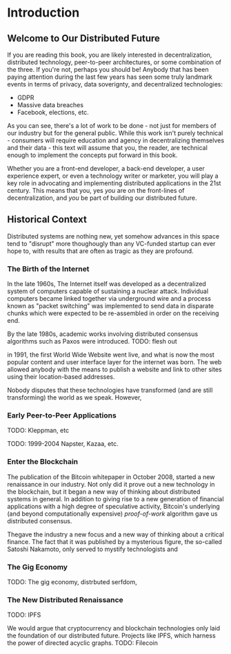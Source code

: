 # Introduction


## Welcome to Our Distributed Future

If you are reading this book, you are likely interested in decentralization, distributed technology, peer-to-peer architectures, or some combination of the three. If you're not, perhaps you should be! Anybody that has been paying attention during the last few years has seen some truly landmark events in terms of privacy, data soverignty, and decentralized technologies:

- GDPR
- Massive data breaches
- Facebook, elections, etc.

As you can see, there's a lot of work to be done - not just for members of our industry but for the general public. While this work isn't purely technical - consumers will require education and agency in decentralizing themselves and their data - this text will assume that you, the reader, are technical enough to implement the concepts put forward in this book.

Whether you are a front-end developer, a back-end developer, a user experience expert, or even a technology writer or marketer, you will play a key role in advocating and implementing distributed applications in the 21st century. This means that you, yes _you_ are on the front-lines of decentralization, and _you_ be part of building our distributed future.

## Historical Context

Distributed systems are nothing new, yet somehow advances in this space tend to "disrupt" more thoughougly than any VC-funded startup can ever hope to, with results that are often as tragic as they are profound.

### The Birth of the Internet

In the late 1960s, The Internet itself was developed as a decentralized system of computers capable of sustaining a nuclear attack. Individual computers became linked together via underground wire and a process known as "packet switching" was implemented to send data in disparate chunks which were expected to be re-assembled in order on the receiving end.

By the late 1980s, academic works involving distributed consensus algorithms such as Paxos were introduced. TODO: flesh out

in 1991, the first World Wide Website went live, and what is now the most popular content and user interface layer for the internet was born. The web allowed anybody with the means to publish a website and link to other sites using their location-based addresses.

Nobody disputes that these technologies have transformed (and are still transforming) the world as we speak. However, 

### Early Peer-to-Peer Applications

TODO: Kleppman, etc

TODO: 1999-2004 Napster, Kazaa, etc.

### Enter the Blockchain

The publication of the Bitcoin whitepaper in October 2008, started a new renaissance in our industry. Not only did it prove out a new technology in the blockchain, but it began a new way of thinking about distributed systems in general. In addition to giving rise to a new generation of financial applications with a high degree of speculative activity, Bitcoin's underlying (and beyond computationally expensive) _proof-of-work_ algorithm gave us distributed consensus.

Thegave the industry a new focus and a new way of thinking about a critical finance. The fact that it was published by a mysterious figure, the so-called Satoshi Nakamoto, only served to mystify technologists and 

### The Gig Economy

TODO: The gig economy, distrbuted serfdom, 

### The New Distributed Renaissance

TODO: IPFS

We would argue that cryptocurrency and blockchain technologies only laid the foundation of our distributed future. Projects like IPFS, which harness the power of directed acyclic graphs. TODO: Filecoin
